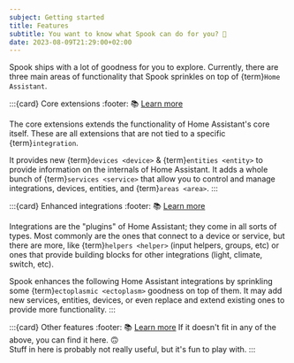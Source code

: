 ```yaml
---
subject: Getting started
title: Features
subtitle: You want to know what Spook can do for you? 🧪
date: 2023-08-09T21:29:00+02:00
---
```


Spook ships with a lot of goodness for you to explore. Currently, there are three main areas of functionality that Spook sprinkles on top of {term}`Home Assistant`.

:::{card} Core extensions
:footer: 📚 [Learn more](core_extensions)

The core extensions extends the functionality of Home Assistant's core itself. These are all extensions that are not tied to a specific {term}`integration`.

It provides new {term}`devices <device>` & {term}`entities <entity>` to provide information on the internals of Home Assistant. It adds a whole bunch of {term}`services <service>` that allow you to control and manage integrations, devices, entities, and {term}`areas <area>`.
:::

:::{card} Enhanced integrations
:footer: 📚 [Learn more](enhanced_integrations)

Integrations are the "plugins" of Home Assistant; they come in all sorts of types. Most commonly are the ones that connect to a device or service, but there are more, like {term}`helpers <helper>` (input helpers, groups, etc) or ones that provide building blocks for other integrations (light, climate, switch, etc).

Spook enhances the following Home Assistant integrations by sprinkling some {term}`ectoplasmic <ectoplasm>` goodness on top of them. It may add new services, entities, devices, or even replace and extend existing ones to provide more functionality.
:::

:::{card} Other features
:footer: 📚 [Learn more](other_features)
If it doesn't fit in any of the above, you can find it here. 🙃  
Stuff in here is probably not really useful, but it's fun to play with.
:::
